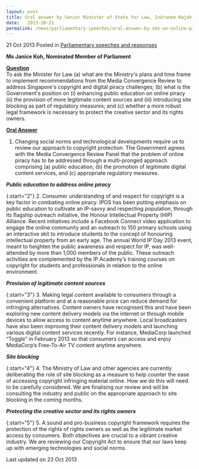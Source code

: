```yaml
---
layout: post
title: Oral answer by Senior Minister of State for Law, Indranee Rajah, to Parliamentary Question on online piracy
date:   2013-10-21
permalink: /news/parliamentary-speeches/oral-answer-by-sms-on-online-piracy
---
```



21 Oct 2013 Posted in [Parliamentary speeches and responses](/news/parliamentary-speeches) 


**Ms Janice Koh, Nominated Member of Parliament**

**<u>Question</u>**  
To ask the Minister for Law (a) what are the Ministry's plans and time frame to implement recommendations from the Media Convergence Review to address Singapore's copyright and digital piracy challenges; (b) what is the Government's position on (i) enhancing public education on online piracy (ii) the provision of more legitimate content sources and (iii) introducing site blocking as part of regulatory measures; and (c) whether a more robust legal framework is necessary to protect the creative sector and its rights owners.

**<u>Oral Answer</u>**  
1. Changing social norms and technological developments require us to review our approach to copyright protection. The Government agrees with the Media Convergence Review Panel that the problem of online piracy has to be addressed through a multi-pronged approach comprising (a) public education, (b) the promotion of legitimate digital content services, and (c) appropriate regulatory measures.


***Public education to address online piracy***

{:start="2"}
2. Consumer understanding of and respect for copyright is a key factor in combating online piracy. IPOS has been putting emphasis on public education to cultivate an IP-savvy and respecting population, through its flagship outreach initiative, the Honour Intellectual Property (HIP) Alliance. Recent initiatives include a Facebook Connect video application to engage the online community and an outreach to 150 primary schools using an interactive skit to introduce students to the concept of honouring intellectual property from an early age. The annual World IP Day 2013 event, meant to heighten the public awareness and respect for IP, was well-attended by more than 1,000 members of the public. These outreach activities are complemented by the IP Academy’s training courses on copyright for students and professionals in relation to the online environment.


***Provision of legitimate content sources***


{:start="3"}
3. Making legal content available to consumers through a convenient platform and at a reasonable price can reduce demand for infringing alternatives. Content owners have recognised this and have been exploring new content delivery models via the internet or through mobile devices to allow access to content anytime anywhere. Local broadcasters have also been improving their content delivery models and launching various digital content services recently. For instance, MediaCorp launched “Toggle” in February 2013 so that consumers can access and enjoy MediaCorp’s Free-To-Air TV content anytime anywhere. 


***Site blocking***

{:start="4"}
4. The Ministry of Law and other agencies are currently deliberating the role of site blocking as a measure to help counter the ease of accessing copyright infringing material online. How we do this will need to be carefully considered. We are finalising our review and will be consulting the industry and public on the appropriate approach to site blocking in the coming months. 

***Protecting the creative sector and its rights owners***

{:start="5"}
5. A sound and pro-business copyright framework requires the protection of the rights of rights owners as well as the legitimate market access by consumers. Both objectives are crucial to a vibrant creative industry. We are reviewing our Copyright Act to ensure that our laws keep up with emerging technologies and social norms.  


<p class="right-side-updated">Last updated on 23 Oct 2013</p> 

